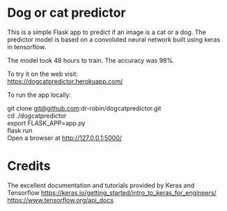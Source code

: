# Dog or cat predictor

This is a simple Flask app to predict if an image is a cat or a dog.
The predictor model is based on a convoluted neural network built using keras in tensorflow.

The model took 48 hours to train. The accuracy was 98%.

To try it on the web visit:  
https://dogcatpredictor.herokuapp.com/  

To run the app locally:

git clone git@github.com:dr-robin/dogcatpredictor.git  
cd ./dogcatpredictor  
export FLASK_APP=app.py  
flask run  
Open a browser at http://127.0.0.1:5000/   

# Credits

The excellent documentation and tutorials provided by Keras and Tensorflow
https://keras.io/getting_started/intro_to_keras_for_engineers/  
https://www.tensorflow.org/api_docs
